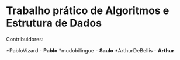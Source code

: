 # Trabalho prático de Algoritmos e Estrutura de Dados

Contribuidores:

*PabloVizard - **Pablo**
*mudobilingue - **Saulo**
*ArthurDeBellis - **Arthur**
